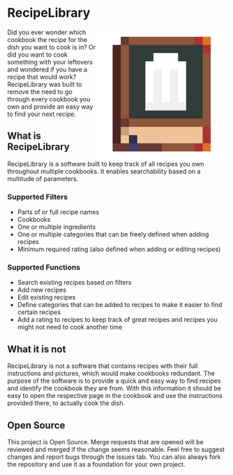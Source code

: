 # RecipeLibrary

<img align="right" alt="Logo" height="300px" width="300px" src="./assets/RecipeLibraryIcon.png"/>

Did you ever wonder which cookbook the recipe for the dish you want to cook is in?
Or did you want to cook something with your leftovers and wondered if you have a recipe that would work?
RecipeLibrary was built to remove the need to go through every cookbook you own and provide an easy way to find your next recipe.

## What is RecipeLibrary

RecipeLibrary is a software built to keep track of all recipes you own throughout multiple cookbooks.
It enables searchability based on a multitude of parameters.

### Supported Filters

- Parts of or full recipe names
- Cookbooks
- One or multiple ingredients
- One or multiple categories that can be freely defined when adding recipes
- Minimum required rating (also defined when adding or editing recipes)

### Supported Functions

- Search existing recipes based on filters
- Add new recipes
- Edit existing recipes
- Define categories that can be added to recipes to make it easier to find certain recipes
- Add a rating to recipes to keep track of great recipes and recipes you might not need to cook another time

## What it is not

RecipeLibrary is not a software that contains recipes with their full instructions and pictures, which would make cookbooks redundant.
The purpose of the software is to provide a quick and easy way to find recipes and identify the cookbook they are from.
With this information it should be easy to open the respective page in the cookbook and use the instructions provided there, to actually cook the dish.

## Open Source

This project is Open Source.
Merge requests that are opened will be reviewed and merged if the change seems reasonable.
Feel free to suggest changes and report bugs through the issues tab.
You can also always fork the repository and use it as a foundation for your own project.
